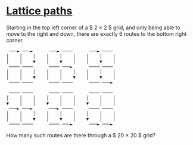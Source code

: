 # [Lattice paths](https://projecteuler.net/problem=15)

Starting in the top left corner of a $ 2 × 2 $ grid, and only being able to move
to the right and down, there are exactly 6 routes to the bottom right corner.

```text
 ───► ───►      ───► ────      ───► ────
│    │    │    │    │    │    │    │    │
│    │    ▼    │    ▼    │    │    ▼    │
 ──── ────      ──── ───►      ──── ────
│    │    │    │    │    │    │    │    │
│    │    ▼    │    │    ▼    │    ▼    │
 ──── ────      ──── ────      ──── ───►

 ──── ────      ──── ────      ──── ────
│    │    │    │    │    │    │    │    │
▼    │    │    ▼    │    │    ▼    │    │
 ───► ───►      ───► ────      ──── ────
│    │    │    │    │    │    │    │    │
│    │    ▼    │    ▼    │    ▼    │    │
 ──── ────      ──── ───►      ───► ───►
```

How many such routes are there through a $ 20 × 20 $ grid?
